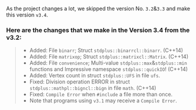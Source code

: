 As the project changes a lot, we skipped the version No. `3.2`&`3.3` and make this version `v3.4`.

### Here are the changes that we make in the Version 3.4 from the v3.2:

>- Added: File `binarr`; Struct `stdplus::binarrcl::binarr`. (C++14)
>- Added: File `matrixop`; Struct `stdplus::matrixcl::Matrix`. (C++14)
>- Added: File `convenience`; Multi-value `stdplus::max`&`stdplus::min` functions and Impressive namespace `stdplus::quickIO`! (C++14)
>- Added: Vertex count in struct `stdplus::UFS` in file `ufs`.
>- Fixed: Division operation ERROR in struct `stdplus::mathpl::bigncl::bign` in file `math`. (C++14)
>- Fixed: `Compile Error` when `#include` a file more than once. 
>- Note that programs using `v3.1` may receive a `Compile Error`.

